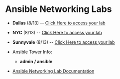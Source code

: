 # Ansible Networking Labs

 - **Dallas** (8/13) -- [Click Here to access your lab](https://s3.amazonaws.com/ptdtoronto.rhdemo.io/ptdtoronto-index.html)
 - **NYC** (8/13) -- [Click Here to access your lab](https://s3.amazonaws.com/ptdtoronto.rhdemo.io/ptdtoronto-index.html)
 - **Sunnyvale** (8/13) -- [Click Here to access your lab](https://s3.amazonaws.com/ptdtoronto.rhdemo.io/ptdtoronto-index.html)
 
 - Ansible Tower Info:
    * **admin / ansible**
- [Ansible Networking Lab Documentation](https://ipvsean.github.io/workshops/exercises/ansible_network/)

 

